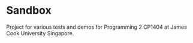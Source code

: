 # Sandbox
Project for various tests and demos for Programming 2 CP1404 at James Cook University Singapore.
